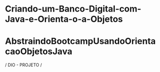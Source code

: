# Criando-um-Banco-Digital-com-Java-e-Orienta-o-a-Objetos #

# AbstraindoBootcampUsandoOrientacaoObjetosJava #

/ DIO - PROJETO /
